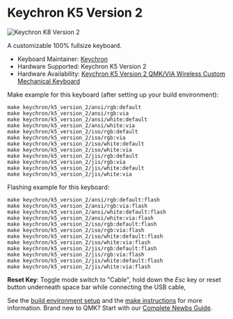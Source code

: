 # Keychron K5 Version 2

![Keychron K8 Version 2](https://cdn.shopify.com/s/files/1/0059/0630/1017/files/Keychron-K5-Version-2-QMK-Ultra-Slim-Wireless-Custom-Mechanical-Keyboard_482f4d99-8423-4cbd-91f2-8993085c35bb.jpg)

A customizable 100% fullsize keyboard.

* Keyboard Maintainer: [Keychron](https://github.com/keychron)
* Hardware Supported: Keychron K5 Version 2
* Hardware Availability: [Keychron K5 Version 2 QMK/VIA Wireless Custom Mechanical Keyboard](https://www.keychron.com/products/keychron-k5-qmk-wireless-mechanical-keyboard-version-2)

Make example for this keyboard (after setting up your build environment):

    make keychron/k5_version_2/ansi/rgb:default
    make keychron/k5_version_2/ansi/rgb:via
    make keychron/k5_version_2/ansi/white:default
    make keychron/k5_version_2/ansi/white:via
    make keychron/k5_version_2/iso/rgb:default
    make keychron/k5_version_2/iso/rgb:via
    make keychron/k5_version_2/iso/white:default
    make keychron/k5_version_2/iso/white:via
    make keychron/k5_version_2/jis/rgb:default
    make keychron/k5_version_2/jis/rgb:via
    make keychron/k5_version_2/jis/white:default
    make keychron/k5_version_2/jis/white:via

Flashing example for this keyboard:

    make keychron/k5_version_2/ansi/rgb:default:flash
    make keychron/k5_version_2/ansi/rgb:via:flash
    make keychron/k5_version_2/ansi/white:default:flash
    make keychron/k5_version_2/ansi/white:via:flash
    make keychron/k5_version_2/iso/rgb:default:flash
    make keychron/k5_version_2/iso/rgb:via:flash
    make keychron/k5_version_2/iso/white:default:flash
    make keychron/k5_version_2/iso/white:via:flash
    make keychron/k5_version_2/jis/rgb:default:flash
    make keychron/k5_version_2/jis/rgb:via:flash
    make keychron/k5_version_2/jis/white:default:flash
    make keychron/k5_version_2/jis/white:via:flash

**Reset Key**: Toggle mode switch to "Cable", hold down the *Esc* key or reset button underneath space bar while connecting the USB cable,

See the [build environment setup](https://docs.qmk.fm/#/getting_started_build_tools) and the [make instructions](https://docs.qmk.fm/#/getting_started_make_guide) for more information. Brand new to QMK? Start with our [Complete Newbs Guide](https://docs.qmk.fm/#/newbs).
